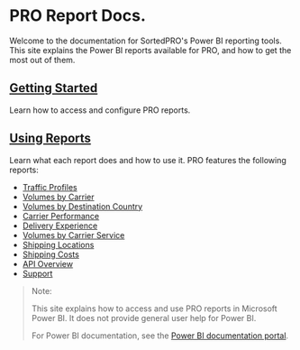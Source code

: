 # PRO Report Docs.
Welcome to the documentation for SortedPRO's Power BI reporting tools. This site explains the Power BI reports available for PRO, and how to get the most out of them.
<a href="reports/getting-started.md">
## Getting Started
</a>

Learn how to access and configure PRO reports.
<a href="reports/reports.md">
## Using Reports
</a>

Learn what each report does and how to use it. PRO features the following reports:

* [Traffic Profiles](reports/traffic-profile.md)
* [Volumes by Carrier](reports/by-carrier.md)
* [Volumes by Destination Country](reports/by-country.md)
* [Carrier Performance](reports/performance.md)
* [Delivery Experience](reports/experience.md)
* [Volumes by Carrier Service](reports/by-carrier-service.md)
* [Shipping Locations](reports/location-performance.md)
* [Shipping Costs](reports/costs.md)
* [API Overview](reports/api.md)
* [Support](reports/support.md)

> <span class="note-header">Note:</span>
>
> This site explains how to access and use PRO reports in Microsoft Power BI. It does not provide general user help for Power BI. 
> 
> For Power BI documentation, see the [Power BI documentation portal](https://docs.microsoft.com/en-us/power-bi/#pivot=home&panel=home-all).
